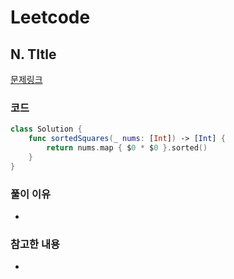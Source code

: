 # Leetcode

## N. TItle


[문제링크](https://leetcode.com/problems/squares-of-a-sorted-array/)



### 코드

```swift
class Solution {
    func sortedSquares(_ nums: [Int]) -> [Int] {
        return nums.map { $0 * $0 }.sorted()
    }
}
```

### 풀이 이유
-

### 참고한 내용
- 